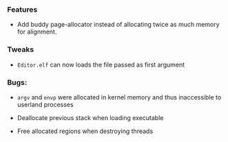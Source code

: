 ### Features

  - Add buddy page-allocator instead of allocating twice as much memory for alignment.

### Tweaks

  - `Editor.elf` can now loads the file passed as first argument

### Bugs:

  - `argv` and `envp` were allocated in kernel memory and thus inaccessible to userland processes

  - Deallocate previous stack when loading executable

  - Free allocated regions when destroying threads
